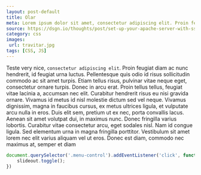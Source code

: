```yaml
---
layout: post-default
title: Olar
meta: Lorem ipsum dolor sit amet, consectetur adipiscing elit. Proin feugiat diam ac nunc hendrerit, id feugiat urna luctus.
source: https://dsgn.io/thoughts/post/set-up-your-apache-server-with-ssl/
category: css
images:
 url: travitar.jpg
tags: [CSS, JS]
---
```


Teste very nice, `consectetur adipiscing elit`. Proin feugiat diam ac nunc hendrerit, id feugiat urna luctus. Pellentesque quis odio id risus sollicitudin commodo ac sit amet turpis. Etiam tellus risus, pulvinar vitae neque eget, consectetur ornare turpis. Donec in arcu erat. Proin tellus tellus, feugiat vitae lacinia a, accumsan nec elit. Curabitur hendrerit risus eu nisi gravida ornare. Vivamus id metus id nisl molestie dictum sed vel neque. Vivamus dignissim, magna in faucibus cursus, ex metus ultrices ligula, et vulputate arcu nulla in eros. Duis elit sem, pretium ut ex nec, porta convallis lacus. Aenean sit amet volutpat dui, in maximus nunc. Donec fringilla varius lobortis. Curabitur vitae consectetur arcu, eget sodales nisl. Nam id congue ligula. Sed elementum urna in magna fringilla porttitor. Vestibulum sit amet lorem nec elit varius aliquam vel ut eros. Donec est diam, commodo nec maximus at, semper et diam

``` javascript
document.querySelector('.menu-control').addEventListener('click', function() {
	slideout.toggle();
})
```